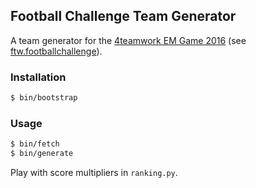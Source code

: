 ## Football Challenge Team Generator

A team generator for the
[4teamwork EM Game 2016](https://wmgame2018.4teamwork.ch)
(see
[ftw.footballchallenge](https://github.com/4teamwork/ftw.footballchallenge)).



### Installation

```sh
$ bin/bootstrap
```

### Usage

```sh
$ bin/fetch
$ bin/generate
```

Play with score multipliers in ``ranking.py``.
